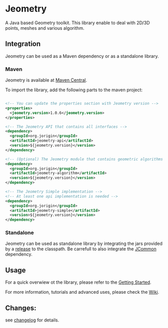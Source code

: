 # Jeometry
A Java based Geometry toolkit. This library enable to deal with 2D/3D points, meshes and various algorithm.

## Integration
Jeometry can be used as a Maven dependency or as a standalone library.

### Maven
Jeometry is available at [Maven Central](https://search.maven.org/search?q=org.jorigin.jeometry). 

To import the library, add the following parts to the maven project:
```xml

<!-- You can update the properties section with Jeometry version -->
<properties>
  <jeometry.version>1.0.6</jeometry.version> 
</properties>

<!-- The Jeometry API that contains all interfaces -->
<dependency>
  <groupId>org.jorigin</groupId>
  <artifactId>jeometry-api</artifactId>
  <version>${jeometry.version}</version>
</dependency>

<!-- (Optional) The Jeometry module that contains geometric algorithms implementations -->
<dependency>
  <groupId>org.jorigin</groupId>
  <artifactId>jeometry-algorithm</artifactId>
  <version>${jeometry.version}</version>
</dependency>

<!-- The Jeometry Simple implementation -->
<!-- At least one api implementation is needed -->
<dependency>
  <groupId>org.jorigin</groupId>
  <artifactId>jeometry-simple</artifactId>
  <version>${jeometry.version}</version>
</dependency>
```

### Standalone
Jeometry can be used as standalone library by integrating the jars provided by a [release](https://github.com/jorigin/jeometry/releases) to the classpath. 
Be carrefull to also integrate the [JCommon](https://github.com/jorigin/jcommon) dependency.

## Usage
For a quick overwiew ot the library, please refer to the [Getting Started](https://github.com/jorigin/jeometry/wiki/Getting-Started).

For more information, tutorials and advanced uses, please check the [Wiki](https://github.com/jorigin/jeometry/wiki).

## Changes:

see [changelog](CHANGELOG.md) for details.
